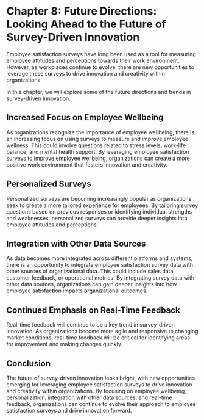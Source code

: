 Chapter 8: Future Directions: Looking Ahead to the Future of Survey-Driven Innovation
=====================================================================================

Employee satisfaction surveys have long been used as a tool for measuring employee attitudes and perceptions towards their work environment. However, as workplaces continue to evolve, there are new opportunities to leverage these surveys to drive innovation and creativity within organizations.

In this chapter, we will explore some of the future directions and trends in survey-driven innovation.

Increased Focus on Employee Wellbeing
-------------------------------------

As organizations recognize the importance of employee wellbeing, there is an increasing focus on using surveys to measure and improve employee wellness. This could involve questions related to stress levels, work-life balance, and mental health support. By leveraging employee satisfaction surveys to improve employee wellbeing, organizations can create a more positive work environment that fosters innovation and creativity.

Personalized Surveys
--------------------

Personalized surveys are becoming increasingly popular as organizations seek to create a more tailored experience for employees. By tailoring survey questions based on previous responses or identifying individual strengths and weaknesses, personalized surveys can provide deeper insights into employee attitudes and perceptions.

Integration with Other Data Sources
-----------------------------------

As data becomes more integrated across different platforms and systems, there is an opportunity to integrate employee satisfaction survey data with other sources of organizational data. This could include sales data, customer feedback, or operational metrics. By integrating survey data with other data sources, organizations can gain deeper insights into how employee satisfaction impacts organizational outcomes.

Continued Emphasis on Real-Time Feedback
----------------------------------------

Real-time feedback will continue to be a key trend in survey-driven innovation. As organizations become more agile and responsive to changing market conditions, real-time feedback will be critical for identifying areas for improvement and making changes quickly.

Conclusion
----------

The future of survey-driven innovation looks bright, with new opportunities emerging for leveraging employee satisfaction surveys to drive innovation and creativity within organizations. By focusing on employee wellbeing, personalization, integration with other data sources, and real-time feedback, organizations can continue to evolve their approach to employee satisfaction surveys and drive innovation forward.


